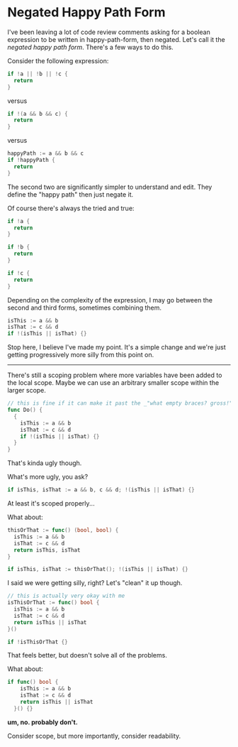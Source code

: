 # Negated Happy Path Form

I've been leaving a lot of code review comments asking for a boolean expression to be written in happy-path-form, then negated. Let's call it the _negated happy path form_. There's a few ways to do this.

Consider the following expression:

```go
if !a || !b || !c {
  return
}
```

versus

```go
if !(a && b && c) {
  return
}
```

versus

```go
happyPath := a && b && c
if !happyPath {
  return
}
```

The second two are significantly simpler to understand and edit. They define the "happy path" then just negate it.

Of course there's always the tried and true:

```go
if !a {
  return
}

if !b {
  return
}

if !c {
  return
}
```

Depending on the complexity of the expression, I may go between the second and third forms, sometimes combining them.

```go
isThis := a && b
isThat := c && d
if !(isThis || isThat) {}
```

Stop here, I believe I've made my point. It's a simple change and we're just getting progressively more silly from this point on.

---

There's still a scoping problem where more variables have been added to the local scope. Maybe we can use an arbitrary smaller scope within the larger scope.

```go
// this is fine if it can make it past the _"what empty braces? gross!"_ in code review.
func Do() {
  {
    isThis := a && b
    isThat := c && d
    if !(isThis || isThat) {}
  }
}
```

That's kinda ugly though.

What's more ugly, you ask?

```go
if isThis, isThat := a && b, c && d; !(isThis || isThat) {}
```

At least it's scoped properly...

What about:

```go
thisOrThat := func() (bool, bool) {
  isThis := a && b
  isThat := c && d
  return isThis, isThat
}

if isThis, isThat := thisOrThat(); !(isThis || isThat) {}
```

I said we were getting silly, right? Let's "clean" it up though.

```go
// this is actually very okay with me
isThisOrThat := func() bool {
  isThis := a && b
  isThat := c && d
  return isThis || isThat
}()

if !isThisOrThat {}
```

That feels better, but doesn't solve all of the problems.

What about:

```go
if func() bool {
    isThis := a && b
    isThat := c && d
    return isThis || isThat
  }() {}
```

**um, no. probably don't.**

Consider scope, but more importantly, consider readability.
